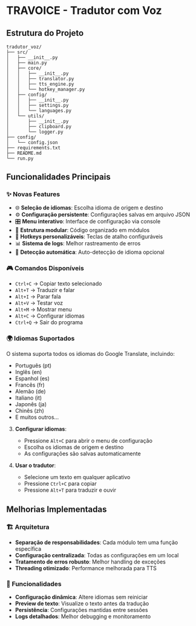# TRAVOICE - Tradutor com Voz

## Estrutura do Projeto

```
tradutor_voz/
├── src/
│   ├── __init__.py
│   ├── main.py
│   ├── core/
│   │   ├── __init__.py
│   │   ├── translator.py
│   │   ├── tts_engine.py
│   │   └── hotkey_manager.py
│   ├── config/
│   │   ├── __init__.py
│   │   ├── settings.py
│   │   └── languages.py
│   └── utils/
│       ├── __init__.py
│       ├── clipboard.py
│       └── logger.py
├── config/
│   └── config.json
├── requirements.txt
├── README.md
└── run.py
```

## Funcionalidades Principais

### ✨ Novas Features
- 🌐 **Seleção de idiomas**: Escolha idioma de origem e destino
- ⚙️ **Configuração persistente**: Configurações salvas em arquivo JSON
- 🎛️ **Menu interativo**: Interface de configuração via console
- 📁 **Estrutura modular**: Código organizado em módulos
- 🔧 **Hotkeys personalizáveis**: Teclas de atalho configuráveis
- 📊 **Sistema de logs**: Melhor rastreamento de erros
- 🎯 **Detecção automática**: Auto-detecção de idioma opcional

### 🎮 Comandos Disponíveis
- `Ctrl+C` → Copiar texto selecionado
- `Alt+T` → Traduzir e falar
- `Alt+I` → Parar fala
- `Alt+V` → Testar voz
- `Alt+M` → Mostrar menu
- `Alt+C` → Configurar idiomas
- `Ctrl+Q` → Sair do programa

### 🌍 Idiomas Suportados
O sistema suporta todos os idiomas do Google Translate, incluindo:
- Português (pt)
- Inglês (en)
- Espanhol (es)
- Francês (fr)
- Alemão (de)
- Italiano (it)
- Japonês (ja)
- Chinês (zh)
- E muitos outros...

3. **Configurar idiomas**:
   - Pressione `Alt+C` para abrir o menu de configuração
   - Escolha os idiomas de origem e destino
   - As configurações são salvas automaticamente

4. **Usar o tradutor**:
   - Selecione um texto em qualquer aplicativo
   - Pressione `Ctrl+C` para copiar
   - Pressione `Alt+T` para traduzir e ouvir

## Melhorias Implementadas

### 🏗️ Arquitetura
- **Separação de responsabilidades**: Cada módulo tem uma função específica
- **Configuração centralizada**: Todas as configurações em um local
- **Tratamento de erros robusto**: Melhor handling de exceções
- **Threading otimizado**: Performance melhorada para TTS

### 🔧 Funcionalidades
- **Configuração dinâmica**: Altere idiomas sem reiniciar
- **Preview de texto**: Visualize o texto antes da tradução
- **Persistência**: Configurações mantidas entre sessões
- **Logs detalhados**: Melhor debugging e monitoramento